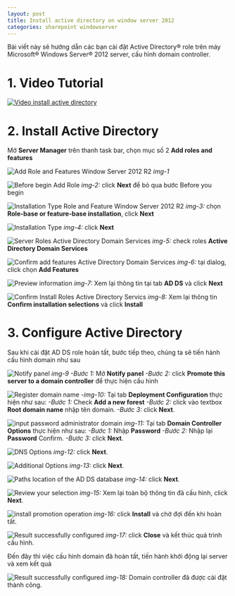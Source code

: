 ```yaml
---
layout: post
title: Install active directory on window server 2012
categories: sharepoint windowserver
---
```


Bài viết này sẽ hướng dẫn các bạn cài đặt Active Directory® role trên máy Microsoft® Windows Server® 2012 server, cấu hình domain controller.

# 1. Video Tutorial
[![Video install active directory](https://www.youtube.com/upload_thumbnail?v=f0Gdu7gip6w&t=hqdefault&ts=1556437613759)](https://www.youtube.com/watch?v=U_sSp8vvvDw)

# 2. Install Active Directory

Mở **Server Manager** trên thanh task bar, chọn mục số 2 **Add roles and features**

![Add Role and Features Window Server 2012 R2](https://i.ibb.co/6JKCsTC/Server-manager-1.png)
*img-1*

![Before begin Add Role](https://i.ibb.co/GvRgh9v/Server-manager-2.png)
*img-2:* click **Next** để bỏ qua bước Before you begin

![Installation Type Role and Feature Window Server 2012 R2](https://i.ibb.co/dpFjj0C/Server-manager-3.png)
*img-3:* chọn **Role-base or feature-base installation**, click **Next**

![Installation Type](https://i.ibb.co/G0G4L3W/Server-manager-4.png)
*img-4:* click **Next**

![Server Roles Active Directory Domain Services](https://i.ibb.co/ftrqLs6/Server-manager-5.png)
*img-5:* check roles **Active Directory Domain Services**

![Confirm add features Active Directory Domain Services](https://i.ibb.co/dgZgjMd/Server-manager-6.png)
*img-6:* tại dialog, click chọn **Add Features**

![Preview information](https://i.ibb.co/bWPwhsS/Server-manager-7.png)
*img-7:* Xem lại thông tin tại tab **AD DS** và click **Next**

![Confirm Install Roles Active Directory Servics](https://i.ibb.co/KVGHmp3/Server-manager-8.png)
*img-8:* Xem lại thông tin **Confirm installation selections** và click **Install**

# 3. Configure Active Directory

Sau khi cài đặt AD DS role hoàn tất, bước tiếp theo, chúng ta sẽ tiến hành cấu hình domain như sau

![Notify panel](https://i.ibb.co/84bx9bg/Configure-domain-1.png)
*img-9*
*-Bước 1:* Mở **Notify panel**
*-Bước 2:* click **Promote this server to a domain controller** để thực hiện cấu hình

![Register domain name](https://i.ibb.co/FXcL5ks/Configure-domain-2.png)
*-img-10:* Tại tab **Deployment Configuration** thực hiện như sau:
*-Bước 1:* Check **Add a new forest**
*-Bước 2:* click vào textbox **Root domain name** nhập tên domain.
*-Bước 3:* click **Next**.

![input password administrator domain](https://i.ibb.co/5Gvq2Zv/Configure-domain-3.png)
*img-11:* Tại tab **Domain Controller Options** thực hiện như sau:
*-Bước 1:* Nhập **Password**
*-Bước 2:* Nhập lại **Password** Confirm.
*-Bước 3:* click **Next**.

![DNS Options](https://i.ibb.co/sFQvhCb/Configure-domain-4.png)
*img-12:* click **Next**.

![Additional Options](https://i.ibb.co/R2xWsrT/Configure-domain-5.png)
*img-13:* click **Next**.

![Paths location of the AD DS database](https://i.ibb.co/pXFSkwD/Configure-domain-6.png)
*img-14:* click **Next**.

![Review your selection](https://i.ibb.co/bz9ZJwX/Configure-domain-7.png)
*img-15:* Xem lại toàn bộ thông tin đã cấu hình, click **Next**.

![install promotion operation](https://i.ibb.co/6YvVG6C/Configure-domain-8.png)
*img-16:* click **Install** và chờ đợi đến khi hoàn tất.

![Result successfully configured](https://i.ibb.co/tbtDvjT/Configure-domain-9.png)
*img-17:* click **Close** và kết thúc quá trình cấu hình.

Đến đây thì việc cấu hình domain đã hoàn tất, tiến hành khởi động lại server và xem kết quả

![Result successfully configured](https://i.ibb.co/WDrTmdC/Configure-domain-10.png)
*img-18:* Domain controller đã được cài đặt thành công.